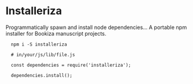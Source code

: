 # Installeriza

Programmatically spawn and install node dependencies… A portable npm installer for Bookiza manuscript projects.


```
  npm i -S installeriza

  # in/your/js/lib/file.js

  const dependencies = require('installeriza');

  dependencies.install();

```

  
  

